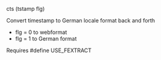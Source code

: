 <span style='color:var(--vscode-symbolIcon-methodForeground);'>cts</span> (<span style='color:var(--vscode-symbolIcon-variableForeground);'>tstamp flg</span>) 

Convert timestamp to German locale format back and forth 

- flg = 0 to webformat
- flg = 1 to German format

Requires #define USE_FEXTRACT